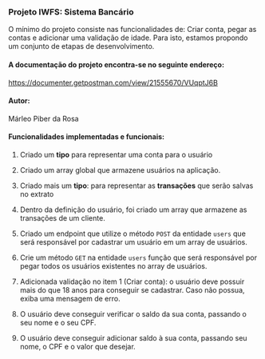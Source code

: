 ### Projeto IWFS: Sistema Bancário

O mínimo do projeto consiste nas funcionalidades de: Criar conta, pegar as contas e adicionar uma validação de idade. Para isto, estamos propondo um conjunto de etapas de desenvolvimento.

#### A documentação do projeto encontra-se no seguinte endereço:
https://documenter.getpostman.com/view/21555670/VUqptJ6B

#### Autor:
Márleo Piber da Rosa

#### Funcionalidades implementadas e funcionais:

1. Criado um **tipo** para representar uma conta para o usuário

2. Criado um array global que armazene usuários na aplicação. 

3. Criado mais um **tipo**: para representar as **transações** que serão salvas no extrato

4. Dentro da definição do usuário, foi criado um array que armazene as transações de um cliente.

5. Criado um endpoint que utilize o método `POST` da entidade `users` que será responsável por cadastrar um usuário em um array de usuários.

6. Crie um método `GET` na entidade `users` função que será responsável por pegar todos os usuários existentes no array de usuários.

7. Adicionada validação no item 1 (Criar conta): o usuário deve possuir mais do que 18 anos para conseguir se cadastrar. Caso não possua, exiba uma mensagem de erro.

8. O usuário deve conseguir verificar o saldo da sua conta, passando o seu nome e o seu CPF.

9. O usuário deve conseguir adicionar saldo à sua conta, passando seu nome, o CPF e o valor que desejar.
